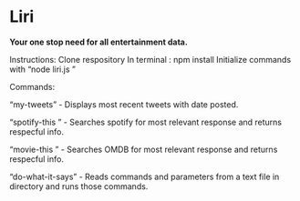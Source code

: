 <h1>Liri</h1>

<strong>Your one stop need for all entertainment data.</strong>

Instructions:
Clone respository
In terminal : npm install
Initialize commands with “node liri.js ”

Commands:

“my-tweets” - Displays most recent tweets with date posted.

“spotify-this <song-name>” - Searches spotify for most relevant response and returns respecful info.

“movie-this <movie-name>” - Searches OMDB for most relevant response and returns respecful info.

“do-what-it-says” - Reads commands and parameters from a text file in directory and runs those commands.
